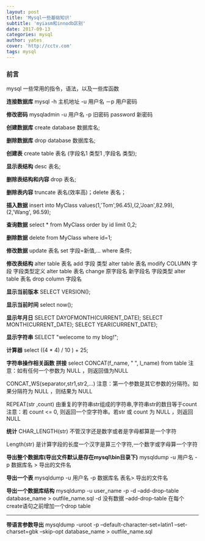 ```yaml
---
layout: post
title: 'Mysql一些基础知识'
subtitle: 'myiasm和innodb区别'
date: 2017-09-13
categories: mysql
author: yates
cover: 'http://cctv.com'
tags: mysql
---
```


### 前言
mysql 一些常用的指令，语法，以及一些库函数
 
**连接数据库**
mysql -h 主机地址 -u 用户名 －p 用户密码

**修改密码**
mysqladmin -u 用户名 -p 旧密码 password 新密码

**创建数据库**
create database 数据库名;

**删除数据库** 
drop database 数据库名;

**创建表**
create table 表名 (字段名1 类型1 ,字段名 类型);

**显示表结构**
desc 表名;

**删除表结构和内容**
drop 表名; 

**删除表内容**
truncate 表名(效率高)；delete 表名；

**插入数据**
insert into MyClass values(1,'Tom',96.45),(2,'Joan',82.99), (2,'Wang', 96.59);

**查询数据**
select * from MyClass order by id limit 0,2;

**删除数据**
delete from MyClass where id=1;

**修改数据**
update 表名 set 字段=新值,… where 条件; 

**修改表结构**
alter table 表名 add 字段 类型
alter table 表名 modify COLUMN 字段 字段类型定义
alter table 表名 change 原字段名  新字段名 字段类型
alter table 表名 drop column 字段名

**显示当前版本**
SELECT VERSION();

**显示当前时间**
select now();

**显示年月日**
SELECT DAYOFMONTH(CURRENT_DATE); 
SELECT MONTH(CURRENT_DATE);
SELECT YEAR(CURRENT_DATE);

**显示字符串**
SELECT "welecome to my blog!";

**计算器**
select ((4 * 4) / 10 ) + 25;

**字符串操作相关函数**
**拼接**
select CONCAT(f_name, " ", l_name) from table
注意：如有任何一个参数为 NULL ，则返回值为NULL

CONCAT_WS(separator,str1,str2,...)
注意：第一个参数是其它参数的分隔符。如果分隔符为 NULL ，则结果为 NULL

REPEAT(str ,count)
由重复的字符串str组成的字符串,字符串str的数目等于count
注意：若 count <= 0, 则返回一个空字符串。若str 或 count 为 NULL ，则返回 NULL

**统计**
CHAR_LENGTH(str)
不管汉字还是数字或者是字母都算是一个字符

Length(str)
是计算字段的长度一个汉字是算三个字符,一个数字或字母算一个字符

**导出整个数据库(导出文件默认是存在mysql\bin目录下)**
mysqldump -u 用户名 -p 数据库名 > 导出的文件名

**导出一个表**
mysqldump -u 用户名 -p 数据库名 表名> 导出的文件名

**导出一个数据库结构**
mysqldump -u user_name -p -d –add-drop-table database_name > outfile_name.sql
    -d 没有数据 –add-drop-table 在每个create语句之前增加一个drop table
****

**带语言参数导出**
mysqldump -uroot -p –default-character-set=latin1 –set-charset=gbk –skip-opt database_name > outfile_name.sql
